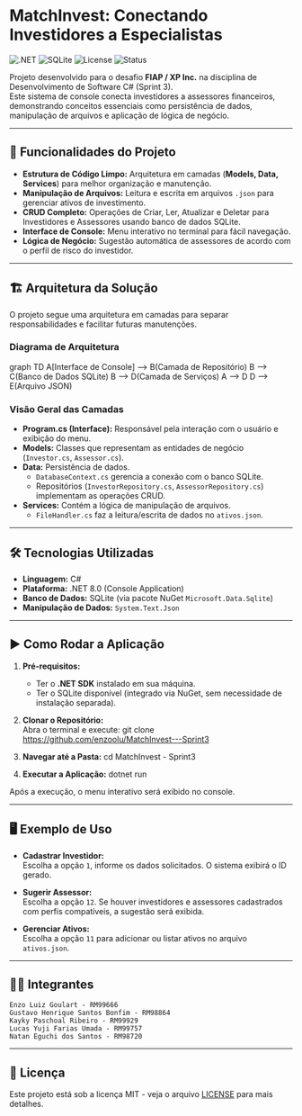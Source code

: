 # MatchInvest: Conectando Investidores a Especialistas

![.NET](https://img.shields.io/badge/.NET-8.0-blue)
![SQLite](https://img.shields.io/badge/Database-SQLite-lightgrey)
![License](https://img.shields.io/badge/License-MIT-green)
![Status](https://img.shields.io/badge/Status-Em%20Desenvolvimento-yellow)

Projeto desenvolvido para o desafio **FIAP / XP Inc.** na disciplina de Desenvolvimento de Software C# (Sprint 3).  
Este sistema de console conecta investidores a assessores financeiros, demonstrando conceitos essenciais como persistência de dados, manipulação de arquivos e aplicação de lógica de negócio.

---

## 🚀 Funcionalidades do Projeto

- **Estrutura de Código Limpo:** Arquitetura em camadas (**Models, Data, Services**) para melhor organização e manutenção.
- **Manipulação de Arquivos:** Leitura e escrita em arquivos `.json` para gerenciar ativos de investimento.
- **CRUD Completo:** Operações de Criar, Ler, Atualizar e Deletar para Investidores e Assessores usando banco de dados SQLite.
- **Interface de Console:** Menu interativo no terminal para fácil navegação.
- **Lógica de Negócio:** Sugestão automática de assessores de acordo com o perfil de risco do investidor.

---

## 🏗 Arquitetura da Solução

O projeto segue uma arquitetura em camadas para separar responsabilidades e facilitar futuras manutenções.

### Diagrama de Arquitetura


graph TD
    A[Interface de Console] --> B(Camada de Repositório)
    B --> C(Banco de Dados SQLite)
    B --> D(Camada de Serviços)
    A --> D
    D --> E(Arquivo JSON)

### Visão Geral das Camadas

- **Program.cs (Interface):** Responsável pela interação com o usuário e exibição do menu.
- **Models:** Classes que representam as entidades de negócio (`Investor.cs`, `Assessor.cs`).
- **Data:** Persistência de dados.
  - `DatabaseContext.cs` gerencia a conexão com o banco SQLite.
  - Repositórios (`InvestorRepository.cs`, `AssessorRepository.cs`) implementam as operações CRUD.
- **Services:** Contém a lógica de manipulação de arquivos.
  - `FileHandler.cs` faz a leitura/escrita de dados no `ativos.json`.

---

## 🛠 Tecnologias Utilizadas

- **Linguagem:** C#
- **Plataforma:** .NET 8.0 (Console Application)
- **Banco de Dados:** SQLite (via pacote NuGet `Microsoft.Data.Sqlite`)
- **Manipulação de Dados:** `System.Text.Json`

---

## ▶️ Como Rodar a Aplicação

1. **Pré-requisitos:**  
   - Ter o **.NET SDK** instalado em sua máquina.  
   - Ter o SQLite disponível (integrado via NuGet, sem necessidade de instalação separada).

2. **Clonar o Repositório:**  
   Abra o terminal e execute: git clone https://github.com/enzoolu/MatchInvest---Sprint3

3. **Navegar até a Pasta:**
   cd MatchInvest - Sprint3

4. **Executar a Aplicação:**
    dotnet run

Após a execução, o menu interativo será exibido no console.

---

## 🖥 Exemplo de Uso

- **Cadastrar Investidor:**  
Escolha a opção `1`, informe os dados solicitados. O sistema exibirá o ID gerado.

- **Sugerir Assessor:**  
Escolha a opção `12`. Se houver investidores e assessores cadastrados com perfis compatíveis, a sugestão será exibida.

- **Gerenciar Ativos:**  
Escolha a opção `11` para adicionar ou listar ativos no arquivo `ativos.json`.

---

## 👨‍💻 Integrantes
    Enzo Luiz Goulart - RM99666
    Gustavo Henrique Santos Bonfim - RM98864
    Kayky Paschoal Ribeiro - RM99929
    Lucas Yuji Farias Umada - RM99757
    Natan Eguchi dos Santos - RM98720


---


## 📄 Licença

Este projeto está sob a licença MIT - veja o arquivo [LICENSE](LICENSE) para mais detalhes.
